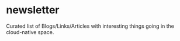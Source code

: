 # newsletter

Curated list of Blogs/Links/Articles  with interesting things going in the cloud-native space. 
